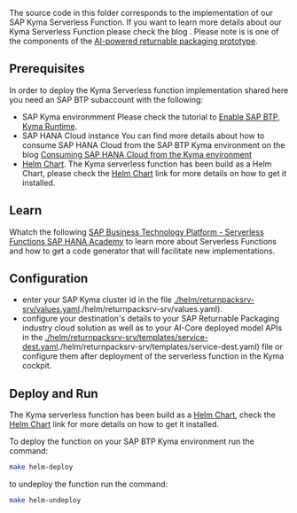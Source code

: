 The source code in this folder corresponds to the implementation of our SAP Kyma Serverless Function.
If you want to learn more details about our Kyma Serverless Function please check the blog []().
Please note is is one of the components of the [AI-powered returnable packaging prototype](../readme.md).

## Prerequisites
In order to deploy the Kyma Serverless function implementation shared here you need an SAP BTP subaccount with the following:
- SAP Kyma environmment
Please check the tutorial to [Enable SAP BTP, Kyma Runtime](https://developers.sap.com/tutorials/cp-kyma-getting-started.html).
- SAP HANA Cloud instance 
You can find more details about how to consume SAP HANA Cloud from the SAP BTP Kyma environment on the blog [Consuming SAP HANA Cloud from the Kyma environment](https://blogs.sap.com/2022/12/15/consuming-sap-hana-cloud-from-the-kyma-environment/)
- [Helm Chart](https://helm.sh/). 
The Kyma serverless function has been build as a Helm Chart, please check the [Helm Chart](https://helm.sh/) link for more details on how to get it installed.

## Learn
Whatch the following [SAP Business Technology Platform - Serverless Functions SAP HANA Academy](https://www.youtube.com/playlist?list=PLkzo92owKnVyyemLABuRYmyc29crnvxn3) to learn more about Serverless Functions and how to get a code generator that will facilitate new implementations.

## Configuration
- enter your SAP Kyma cluster id in the file [./helm/returnpacksrv-srv/values.yaml]()./helm/returnpacksrv-srv/values.yaml).
- configure your destination's details to your SAP Returnable Packaging industry cloud solution as well as to your AI-Core deployed model APIs in the [./helm/returnpacksrv-srv/templates/service-dest.yaml]()./helm/returnpacksrv-srv/templates/service-dest.yaml) file or configure them after deployment of the serverless function in the Kyma cockpit.

## Deploy and Run
The Kyma serverless function has been build as a [Helm Chart](https://helm.sh/), check the [Helm Chart](https://helm.sh/) link for more details on how to get it installed.

To deploy the function on your SAP BTP Kyma environment run the command:
```sh
make helm-deploy
```

to undeploy the function run the command:
```sh
make helm-undeploy
```
